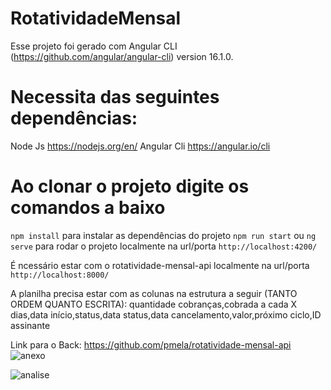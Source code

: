 # RotatividadeMensal

Esse projeto foi gerado com Angular CLI (https://github.com/angular/angular-cli) version 16.1.0.

# Necessita das seguintes dependências:
Node Js https://nodejs.org/en/
Angular Cli https://angular.io/cli

# Ao clonar o projeto digite os comandos a baixo
`npm install` para instalar as dependências do projeto
`npm run start` ou `ng serve` para rodar o projeto localmente na url/porta `http://localhost:4200/`

É ncessário estar com o rotatividade-mensal-api localmente na url/porta `http://localhost:8000/`

A planilha precisa estar com as colunas na estrutura a seguir (TANTO ORDEM QUANTO ESCRITA):
quantidade cobranças,cobrada a cada X dias,data início,status,data status,data cancelamento,valor,próximo ciclo,ID assinante 

Link para o Back: https://github.com/pmela/rotatividade-mensal-api
![anexo](https://github.com/pmela/rotatividade-mensal/assets/49800823/db6fb273-dbbc-4ff1-8456-226e82cea656)

![analise](https://github.com/pmela/rotatividade-mensal/assets/49800823/992b1a3f-c6ea-4a7c-bcac-b41a69009d8d)


